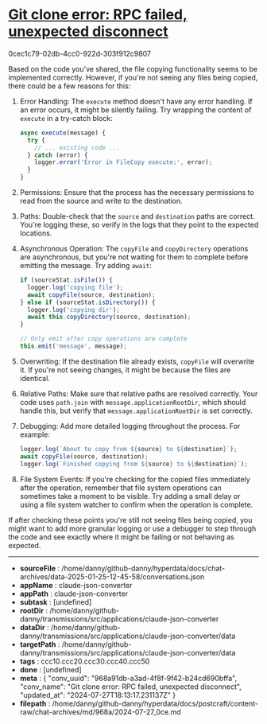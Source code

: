 # [Git clone error: RPC failed, unexpected disconnect](https://claude.ai/chat/968a91db-a3ad-4f8f-9f42-b24cd690bffa)

0cec1c79-02db-4cc0-922d-303f912c9807

 Based on the code you've shared, the file copying functionality seems to be implemented correctly. However, if you're not seeing any files being copied, there could be a few reasons for this:

1. Error Handling: The `execute` method doesn't have any error handling. If an error occurs, it might be silently failing. Try wrapping the content of `execute` in a try-catch block:

   ```javascript
   async execute(message) {
     try {
       // ... existing code ...
     } catch (error) {
       logger.error('Error in FileCopy execute:', error);
     }
   }
   ```

2. Permissions: Ensure that the process has the necessary permissions to read from the source and write to the destination.

3. Paths: Double-check that the `source` and `destination` paths are correct. You're logging these, so verify in the logs that they point to the expected locations.

4. Asynchronous Operation: The `copyFile` and `copyDirectory` operations are asynchronous, but you're not waiting for them to complete before emitting the message. Try adding `await`:

   ```javascript
   if (sourceStat.isFile()) {
     logger.log('copying file');
     await copyFile(source, destination);
   } else if (sourceStat.isDirectory()) {
     logger.log('copying dir');
     await this.copyDirectory(source, destination);
   }

   // Only emit after copy operations are complete
   this.emit('message', message);
   ```

5. Overwriting: If the destination file already exists, `copyFile` will overwrite it. If you're not seeing changes, it might be because the files are identical.

6. Relative Paths: Make sure that relative paths are resolved correctly. Your code uses `path.join` with `message.applicationRootDir`, which should handle this, but verify that `message.applicationRootDir` is set correctly.

7. Debugging: Add more detailed logging throughout the process. For example:

   ```javascript
   logger.log(`About to copy from ${source} to ${destination}`);
   await copyFile(source, destination);
   logger.log(`Finished copying from ${source} to ${destination}`);
   ```

8. File System Events: If you're checking for the copied files immediately after the operation, remember that file system operations can sometimes take a moment to be visible. Try adding a small delay or using a file system watcher to confirm when the operation is complete.

If after checking these points you're still not seeing files being copied, you might want to add more granular logging or use a debugger to step through the code and see exactly where it might be failing or not behaving as expected.

---

* **sourceFile** : /home/danny/github-danny/hyperdata/docs/chat-archives/data-2025-01-25-12-45-58/conversations.json
* **appName** : claude-json-converter
* **appPath** : claude-json-converter
* **subtask** : [undefined]
* **rootDir** : /home/danny/github-danny/transmissions/src/applications/claude-json-converter
* **dataDir** : /home/danny/github-danny/transmissions/src/applications/claude-json-converter/data
* **targetPath** : /home/danny/github-danny/transmissions/src/applications/claude-json-converter/data
* **tags** : ccc10.ccc20.ccc30.ccc40.ccc50
* **done** : [undefined]
* **meta** : {
  "conv_uuid": "968a91db-a3ad-4f8f-9f42-b24cd690bffa",
  "conv_name": "Git clone error: RPC failed, unexpected disconnect",
  "updated_at": "2024-07-27T18:13:17.231137Z"
}
* **filepath** : /home/danny/github-danny/hyperdata/docs/postcraft/content-raw/chat-archives/md/968a/2024-07-27_0ce.md